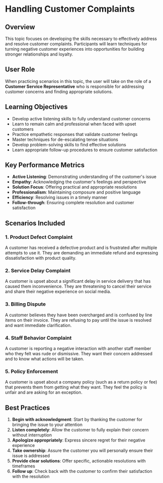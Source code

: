 # Handling Customer Complaints

## Overview
This topic focuses on developing the skills necessary to effectively address and resolve customer complaints. Participants will learn techniques for turning negative customer experiences into opportunities for building stronger relationships and loyalty.

## User Role
When practicing scenarios in this topic, the user will take on the role of a **Customer Service Representative** who is responsible for addressing customer concerns and finding appropriate solutions.

## Learning Objectives
- Develop active listening skills to fully understand customer concerns
- Learn to remain calm and professional when faced with upset customers
- Practice empathetic responses that validate customer feelings
- Master techniques for de-escalating tense situations
- Develop problem-solving skills to find effective solutions
- Learn appropriate follow-up procedures to ensure customer satisfaction

## Key Performance Metrics
- **Active Listening**: Demonstrating understanding of the customer's issue
- **Empathy**: Acknowledging the customer's feelings and perspective
- **Solution Focus**: Offering practical and appropriate resolutions
- **Professionalism**: Maintaining composure and positive language
- **Efficiency**: Resolving issues in a timely manner
- **Follow-through**: Ensuring complete resolution and customer satisfaction

## Scenarios Included

### 1. Product Defect Complaint
A customer has received a defective product and is frustrated after multiple attempts to use it. They are demanding an immediate refund and expressing dissatisfaction with product quality.

### 2. Service Delay Complaint
A customer is upset about a significant delay in service delivery that has caused them inconvenience. They are threatening to cancel their service and share their negative experience on social media.

### 3. Billing Dispute
A customer believes they have been overcharged and is confused by line items on their invoice. They are refusing to pay until the issue is resolved and want immediate clarification.

### 4. Staff Behavior Complaint
A customer is reporting a negative interaction with another staff member who they felt was rude or dismissive. They want their concern addressed and to know what actions will be taken.

### 5. Policy Enforcement
A customer is upset about a company policy (such as a return policy or fee) that prevents them from getting what they want. They feel the policy is unfair and are asking for an exception.

## Best Practices
1. **Begin with acknowledgment**: Start by thanking the customer for bringing the issue to your attention
2. **Listen completely**: Allow the customer to fully explain their concern without interruption
3. **Apologize appropriately**: Express sincere regret for their negative experience
4. **Take ownership**: Assure the customer you will personally ensure their issue is addressed
5. **Provide clear solutions**: Offer specific, actionable resolutions with timeframes
6. **Follow up**: Check back with the customer to confirm their satisfaction with the resolution
